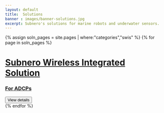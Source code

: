 ```yaml
---
layout: default
title:  Solutions
banner : images/banner-solutions.jpg
excerpt: Subnero's solutions for marine robots and underwater sensors.
---
```


<div class='full tall' style='background-image: url({{site.baseurl}}/{{page.banner}});'>
  <div class='row'>
    <div class='large-12 columns'>
      <!-- {% include section-header.html title=page.title tagline=page.tagline color=page.title_color class="big" %} -->
    </div>
  </div>
  <div class='four spacing'></div>
  <div class='four spacing'></div>
</div>

<div class='full'>
  {% assign soln_pages = site.pages | where:"categories","swis" %}
  {% for page in soln_pages %}
  <div class ='category-container bg-grey'>
    <div class='category-row'>    
      <div class='large-3 columns category-img'>
        <a href='{{site.baseurl}}/solutions/swis'><img alt="" style="border-radius: 20%" src="{{site.baseurl}}/{{page.thumbnail}}"/></a>
      </div>
      <div class='large-9 columns'>       
        <div class='category-content'>
          <a href='{{site.baseurl}}/solutions/swis'><h1>Subnero Wireless Integrated Solution</h1></a>
          <a href='{{site.baseurl}}/solutions/swis'><h3>For ADCPs</h3></a>
          <div class='media'>
            <div class='modem-type'>
              <a href='{{site.baseurl}}/solutions/swis'><button class='button-outline'>View details</button></a>
            </div>
          </div>
        </div>
      </div>
    </div>
  </div>
    {% endfor %}
</div>

